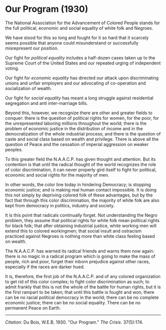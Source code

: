 <!--
title:   Our Program
author:  Du Bois, W.E.B.
journal: The Crisis
year:    1930
volume:  37
issue:   5
pages:   174
-->
# Our Program (1930)

The National Association for the Advancement of Colored People stands for the full political, economic and social equality of white folk and Negroes.

We have stood for this so long and fought for it so hard that it scarcely seems possible that anyone could misunderstand or successfully misrepresent our position.

Our fight for *political equality* includes a half-dozen cases taken up to the Supreme Court of the United States and our repeated urging of independent voting.

Our fight for *economic equality* has directed our attack upon discriminating unions and unfair employers and our advocating of co-operation and socialization of wealth.

Our fight for *social equality* has meant a long struggle against residential segregation and anti inter-marriage bills.

Beyond this, however, we recognize there are other and greater fields to conquer: there is the question of political rights for women, for the poor, for the unrepresented laboring millions throughout the world; there is the problem of economic justice in the distribution of income and in the democratization of the whole industrial process; and there is the question of caste and social class based on wealth and privilege. There is above all the question of Peace and the cessation of imperial aggression on weaker peoples.

To this greater field the N.A.A.C.P. has given thought and attention. But its contention is that until the radical thought of the world recognizes the role of color discrimination, it can never properly gird itself to fight for political, economic and social rights for the majority of men.

In other words, the color line today in hindering Democracy; is stopping economic justice; and is making real human contact impossible. It is doing this not simply by depriving colored folk of these advantages, but by the fact that through this color discrimination, the majority of white folk are also kept from democracy in politics, industry and society.

It is this point that radicals continually forget. Not understanding the Negro problem, they assume that political rights for white folk mean political rights for black folk; that after obtaining industrial justice, white working men will extend this to colored workingmen; that social insult and ostracism practiced against Negroes is nothing more than white class feeling based on wealth.

The N.A.A.C.P. has warned its radical friends and warns them now again: there is no magic in a radical program which is going to make the mass of people, rich and poor, forget their inborn prejudice against other races, especially if the races are darker hued.

It is, therefore, the first job of the N.A.A.C.P. and of any colored organization to get rid of this color complex; to fight color discrimination as such; to admit frankly that this is not the whole of the battle for human rights, but it is the first rampart to be taken; that until this battle is fought and won, there can be no racial political democracy in the world; there can be no complete economic justice; there can be no social equality. There can be no permanent Peace on Earth.


______________
*Citation:* Du Bois, W.E.B. 1930. "Our Program." *The Crisis*. 37(5):174.

